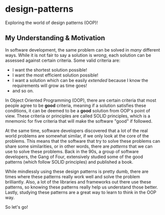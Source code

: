 # design-patterns

Exploring the world of design patterns (OOP)!

## My Understanding & Motivation

In software development, the same problem can be solved in _many_ different ways. While it is not fair to say a solution is _wrong_, each solution can be assessed against certain criteria. Some valid criteria are:

- I want the shortest solution possible!
- I want the most efficient solution possible!
- I want a solution which can be easily _extended_ because I know the requirements will grow as time goes!
- and so on.

In Object Oriented Programming (OOP), there are certain criteria that most people agree to be **good** criteria, meaning if a solution satisfies these conditions, it can be deemed to be a **good** solution from OOP's point of view. These criteria or principles are called SOLID principles, which is a mnemonic for five criteria that will make the software "good" if followed.

At the same time, software developers discovered that a lot of the real world problems are somewhat similar, if we only look at the core of the problems. This means that the software that try to solve these problems can share some similarities, or in other words, there are _patterns_ that we can use to solve these problems. Back in the 90s, a group of software developers, the Gang of Four, extensively studied some of the good patterns (which follow SOLID principles) and published a book.

While mindlessly using these design patterns is pretty dumb, there are times where these patterns really work well and solve the problem brilliantly. Also, a lot of the libraries and frameworks out there use these patterns, so knowing these patterns really help us understand those better. Lastly, studying these patterns are a great way to learn to think in the OOP way.

So let's go!
